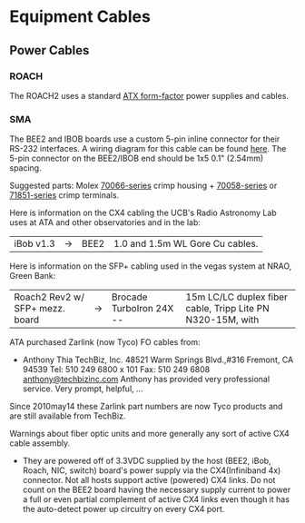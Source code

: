 # Equipment Cables

## Power Cables

### ROACH

The ROACH2 uses a standard [ATX form-factor](link) power supplies and cables.

### SMA

The BEE2 and IBOB boards use a custom 5-pin inline connector for their
RS-232 interfaces. A wiring diagram for this cable can be found
[here](http://bee2.eecs.berkeley.edu/wiki/Bee2Setup/serial_cable.pdf).
The 5-pin connector on the BEE2/IBOB end should be 1x5 0.1" (2.54mm)
spacing.

Suggested parts: Molex
[70066-series](http://www.molex.com/customer.html?supplierPN=050579005)
crimp housing +
[70058-series](http://www.molex.com/molex/products/listview.jsp?channel=Products&sType=s&query=70058)
or
[71851-series](http://www.molex.com/molex/products/listview.jsp?channel=Products&sType=s&query=71851)
crimp terminals.

Here is information on the CX4 cabling the UCB's Radio Astronomy Lab
uses at ATA and other observatories and in the
lab:

|                  |       |                             |                                                         |
| ---------------- | ----- | --------------------------- | ------------------------------------------------------- |
| iBob v1.3        | \-\>  | BEE2                        | 1.0 and 1.5m WL Gore Cu cables.                         |

Here is information on the SFP+ cabling used in the vegas system at
NRAO, Green
Bank:

|                                 |       |                          |                                                            |
| ------------------------------- | ----- | ------------------------ | ---------------------------------------------------------- |
| Roach2 Rev2 w/ SFP+ mezz. board | \-\>  | Brocade TurboIron 24X -- | 15m LC/LC duplex fiber cable, Tripp Lite PN N320-15M, with |

ATA purchased Zarlink (now Tyco) FO cables from:

  -   
    Anthony Thia
    TechBiz, Inc.
    48521 Warm Springs Blvd.,\#316
    Fremont, CA 94539
    Tel: 510 249 6800 x 101
    Fax: 510 249 6808
    anthony@techbizinc.com
    Anthony has provided very professional service. Very prompt,
    helpful, ...

Since 2010may14 these Zarlink part numbers are now Tyco products and are
still available from TechBiz.

Warnings about fiber optic units and more generally any sort of active
CX4 cable assembly.

  -   
    They are powered off of 3.3VDC supplied by the host (BEE2, iBob,
    Roach, NIC, switch) board's
    power supply via the CX4(Infiniband 4x) connector. Not all hosts
    support active (powered)
    CX4 links.
    Do not count on the BEE2 board having the necessary supply current
    to power
    a full or even partial complement of active CX4 links even though it
    has the
    auto-detect power up circuitry on every CX4 port.

<!-- end list -->
